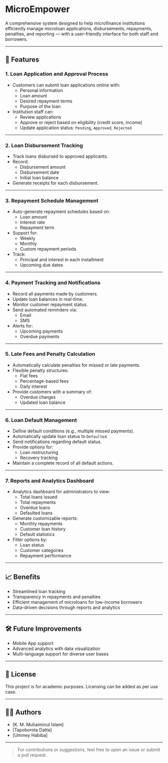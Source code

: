 # MicroEmpower

A comprehensive system designed to help microfinance institutions efficiently manage microloan applications, disbursements, repayments, penalties, and reporting — with a user-friendly interface for both staff and borrowers.

---

## 🚀 Features

### 1. Loan Application and Approval Process
- Customers can submit loan applications online with:
  - Personal information
  - Loan amount
  - Desired repayment terms
  - Purpose of the loan
- Institution staff can:
  - Review applications
  - Approve or reject based on eligibility (credit score, income)
  - Update application status: `Pending`, `Approved`, `Rejected`

---

### 2. Loan Disbursement Tracking
- Track loans disbursed to approved applicants.
- Record:
  - Disbursement amount
  - Disbursement date
  - Initial loan balance
- Generate receipts for each disbursement.

---

### 3. Repayment Schedule Management
- Auto-generate repayment schedules based on:
  - Loan amount
  - Interest rate
  - Repayment term
- Support for:
  - Weekly
  - Monthly
  - Custom repayment periods
- Track:
  - Principal and interest in each installment
  - Upcoming due dates

---

### 4. Payment Tracking and Notifications
- Record all payments made by customers.
- Update loan balances in real-time.
- Monitor customer repayment status.
- Send automated reminders via:
  - Email
  - SMS
- Alerts for:
  - Upcoming payments
  - Overdue payments

---

### 5. Late Fees and Penalty Calculation
- Automatically calculate penalties for missed or late payments.
- Flexible penalty structures:
  - Flat fees
  - Percentage-based fees
  - Daily interest
- Provide customers with a summary of:
  - Overdue charges
  - Updated loan balance

---

### 6. Loan Default Management
- Define default conditions (e.g., multiple missed payments).
- Automatically update loan status to `Defaulted`.
- Send notifications regarding default status.
- Provide options for:
  - Loan restructuring
  - Recovery tracking
- Maintain a complete record of all default actions.

---

### 7. Reports and Analytics Dashboard
- Analytics dashboard for administrators to view:
  - Total loans issued
  - Total repayments
  - Overdue loans
  - Defaulted loans
- Generate customizable reports:
  - Monthly repayments
  - Customer loan history
  - Default statistics
- Filter options by:
  - Loan status
  - Customer categories
  - Repayment performance


---

## 📈 Benefits
- Streamlined loan tracking
- Transparency in repayments and penalties
- Efficient management of microloans for low-income borrowers
- Data-driven decisions through reports and analytics

---

## 🛠️ Future Improvements
- Mobile App support
- Advanced analytics with data visualization
- Multi-language support for diverse user bases

---

## 📄 License
This project is for academic purposes. Licensing can be added as per use case.

---

## 👨‍💻 Authors
- [K. M. Muhaiminul Islam]
- [Tapoborota Datta]
- [Ummey Habiba]

---

> For contributions or suggestions, feel free to open an issue or submit a pull request.
